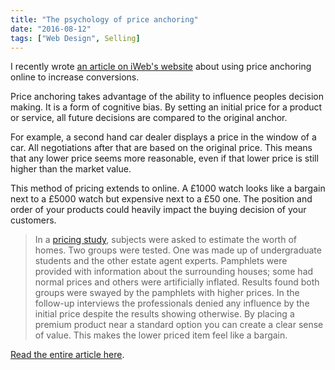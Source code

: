 ```yaml
---
title: "The psychology of price anchoring"
date: "2016-08-12"
tags: ["Web Design", Selling]
---
```


I recently wrote [an article on iWeb's website](https://www.iweb.co.uk/2016/08/price-anchoring-can-help-increase-conversions/) about using price anchoring online to increase conversions.

Price anchoring takes advantage of the ability to influence peoples decision making. It is a form of cognitive bias. By setting an initial price for a product or service, all future decisions are compared to the original anchor.

For example, a second hand car dealer displays a price in the window of a car. All negotiations after that are based on the original price. This means that any lower price seems more reasonable, even if that lower price is still higher than the market value.

This method of pricing extends to online. A £1000 watch looks like a bargain next to a £5000 watch but expensive next to a £50 one. The position and order of your products could heavily impact the buying decision of your customers.

> In a [pricing study](http://www.sciencedirect.com/science/article/pii/074959788790046X), subjects were asked to estimate the worth of homes. Two groups were tested. One was made up of undergraduate students and the other estate agent experts. Pamphlets were provided with information about the surrounding houses; some had normal prices and others were artificially inflated. Results found both groups were swayed by the pamphlets with higher prices. In the follow-up interviews the professionals denied any influence by the initial price despite the results showing otherwise. By placing a premium product near a standard option you can create a clear sense of value. This makes the lower priced item feel like a bargain.

[Read the entire article here](https://www.iweb.co.uk/2016/08/price-anchoring-can-help-increase-conversions/).
